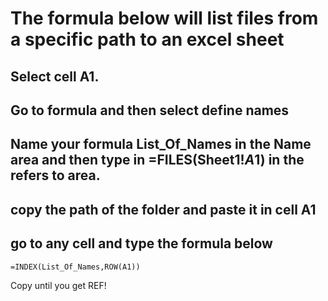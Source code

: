 # The formula below will list files from a specific path to an excel sheet

## Select cell A1.

## Go to formula and then select define names

## Name your formula List_Of_Names in the Name area and then type in =FILES(Sheet1!$A$1) in the refers to area.

## copy the path of the folder and paste it in cell A1

## go to any cell and type the formula below

``` =INDEX(List_Of_Names,ROW(A1)) ```


Copy until you get REF!
